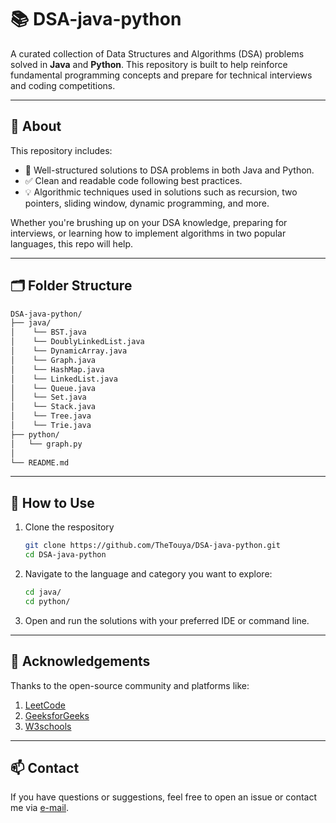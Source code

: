 # 📚 DSA-java-python

A curated collection of Data Structures and Algorithms (DSA) problems solved in **Java** and **Python**. This repository is built to help reinforce fundamental programming concepts and prepare for technical interviews and coding competitions.

---

## 🚀 About

This repository includes:
- 📌 Well-structured solutions to DSA problems in both Java and Python.
- ✅ Clean and readable code following best practices.
- 💡 Algorithmic techniques used in solutions such as recursion, two pointers, sliding window, dynamic programming, and more.

Whether you're brushing up on your DSA knowledge, preparing for interviews, or learning how to implement algorithms in two popular languages, this repo will help.

---

## 🗂️ Folder Structure

```bash
DSA-java-python/
├── java/
│    └── BST.java
│    └── DoublyLinkedList.java
│    └── DynamicArray.java
│    └── Graph.java
│    └── HashMap.java
│    └── LinkedList.java
│    └── Queue.java
│    └── Set.java
│    └── Stack.java
│    └── Tree.java
│    └── Trie.java
├── python/
│   └── graph.py
│
└── README.md
```
---
## 🧠 How to Use
1. Clone the respository
   ```bash
   git clone https://github.com/TheTouya/DSA-java-python.git
   cd DSA-java-python
   ```
2. Navigate to the language and category you want to explore:
   ```bash
   cd java/
   cd python/
   ```
3. Open and run the solutions with your preferred IDE or command line.

---
## 📢 Acknowledgements
Thanks to the open-source community and platforms like:
1. [LeetCode](https://leetcode.com/)
2. [GeeksforGeeks](https://geeksforgeeks.org/)
3. [W3schools](https://w3schools.com/)

---
## 📫 Contact
If you have questions or suggestions, feel free to open an issue or contact me via [e-mail](ali.mojarrad03@gmail.com).
